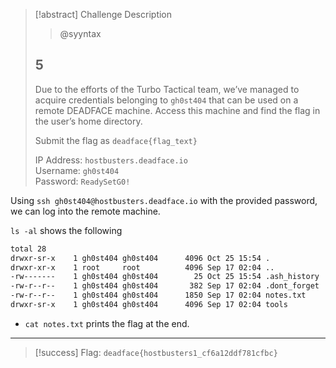 > [!abstract] Challenge Description
> > @syyntax
> ## 5
> Due to the efforts of the Turbo Tactical team, we’ve managed to acquire credentials belonging to `gh0st404` that can be used on a remote DEADFACE machine. Access this machine and find the flag in the user’s home directory.  
>   
> Submit the flag as `deadface{flag_text}`  
> 
> IP Address: `hostbusters.deadface.io`  
> Username: `gh0st404`  
> Password: `ReadySetG0!`

Using `ssh gh0st404@hostbusters.deadface.io` with the provided password, we can log into the remote machine.

`ls -al` shows the following
```bash
total 28
drwxr-sr-x    1 gh0st404 gh0st404      4096 Oct 25 15:54 .
drwxr-xr-x    1 root     root          4096 Sep 17 02:04 ..
-rw-------    1 gh0st404 gh0st404        25 Oct 25 15:54 .ash_history
-rw-r--r--    1 gh0st404 gh0st404       382 Sep 17 02:04 .dont_forget
-rw-r--r--    1 gh0st404 gh0st404      1850 Sep 17 02:04 notes.txt
drwxr-sr-x    1 gh0st404 gh0st404      4096 Sep 17 02:04 tools
```

- `cat notes.txt` prints the flag at the end.

---
> [!success] Flag: `deadface{hostbusters1_cf6a12ddf781cfbc}`
